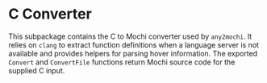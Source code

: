 # C Converter

This subpackage contains the C to Mochi converter used by `any2mochi`.
It relies on `clang` to extract function definitions when a language
server is not available and provides helpers for parsing hover
information. The exported `Convert` and `ConvertFile` functions return
Mochi source code for the supplied C input.
